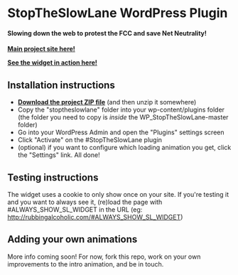 StopTheSlowLane WordPress Plugin
================================
#### Slowing down the web to protest the FCC and save Net Neutrality!

[**Main project site here!**][1]

[**See the widget in action here!**][2]


Installation instructions
-------------------------
* [**Download the project ZIP file**][3] (and then unzip it somewhere)
* Copy the "stoptheslowlane" folder into your wp-content/plugins folder (the
  folder you need to copy is _inside_ the WP_StopTheSlowLane-master folder)
* Go into your WordPress Admin and open the "Plugins" settings screen
* Click "Activate" on the #StopTheSlowLane plugin
* (optional) if you want to configure which loading animation you get, click
  the "Settings" link. All done!



Testing instructions
--------------------
The widget uses a cookie to only show once on your site. If you're testing it
and you want to always see it, (re)load the page with #ALWAYS_SHOW_SL_WIDGET in
the URL (eg: http://rubbingalcoholic.com/#ALWAYS_SHOW_SL_WIDGET)



Adding your own animations
--------------------------
More info coming soon! For now, fork this repo, work on your own improvements to
the intro animation, and be in touch.


[1]: http://www.stoptheslowlane.com
[2]: http://rubbingalcoholic.com/#ALWAYS_SHOW_SL_WIDGET
[3]: https://github.com/rubbingalcoholic/WP_StopTheSlowLane/archive/master.zip
